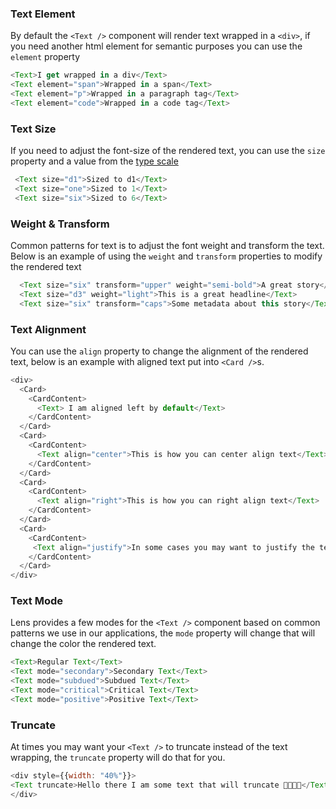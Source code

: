 ### Text Element

By default the `<Text />` component will render text wrapped in a `<div>`,  if you need another html element for semantic purposes you can use the `element` property

```js
<Text>I get wrapped in a div</Text>
<Text element="span">Wrapped in a span</Text>
<Text element="p">Wrapped in a paragraph tag</Text>
<Text element="code">Wrapped in a code tag</Text>
```

<div class="doc-section-divider"></div>

### Text Size

If you need to adjust the font-size of the rendered text, you can use the `size` property and a value from the [type scale](/#!/Typography)

```js
 <Text size="d1">Sized to d1</Text>
 <Text size="one">Sized to 1</Text>
 <Text size="six">Sized to 6</Text>
```

<div class="doc-section-divider"></div>

### Weight & Transform

Common patterns for text is to adjust the font weight and transform the text. Below is an example of using the `weight` and `transform` properties to modify the rendered text

```js
  <Text size="six" transform="upper" weight="semi-bold">A great story</Text>
  <Text size="d3" weight="light">This is a great headline</Text>
  <Text size="six" transform="caps">Some metadata about this story</Text>
```

<div class="doc-section-divider"></div>

### Text Alignment

You can use the `align` property to change the alignment of the rendered text, below is an example with aligned text put into `<Card />`s.

```js
<div>
  <Card>
    <CardContent>
      <Text> I am aligned left by default</Text>
    </CardContent>
  </Card>
  <Card>
    <CardContent>
      <Text align="center">This is how you can center align text</Text>
    </CardContent>
  </Card>
  <Card>
    <CardContent>
      <Text align="right">This is how you can right align text</Text>
    </CardContent>
  </Card>
  <Card>
    <CardContent>
     <Text align="justify">In some cases you may want to justify the text, this is how</Text>
    </CardContent>
  </Card>
</div>
```

<div class="doc-section-divider"></div>

### Text Mode

Lens provides a few modes for the `<Text />` component based on common patterns we use in our applications, the `mode` property will change that will change the color the rendered text.

```js
<Text>Regular Text</Text>
<Text mode="secondary">Secondary Text</Text>
<Text mode="subdued">Subdued Text</Text>
<Text mode="critical">Critical Text</Text>
<Text mode="positive">Positive Text</Text>
```


<div class="doc-section-divider"></div>

### Truncate

At times you may want your `<Text />` to truncate instead of the text wrapping, the `truncate` property will do that for you.

```js
<div style={{width: "40%"}}>
<Text truncate>Hello there I am some text that will truncate 🍕🥑🍪🥓</Text>
</div>
```
